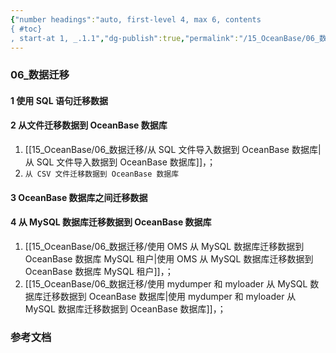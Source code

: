 ```yaml
---
{"number headings":"auto, first-level 4, max 6, contents
{ #toc}
, start-at 1, _.1.1","dg-publish":true,"permalink":"/15_OceanBase/06_数据迁移/","dgPassFrontmatter":true}
---
```



### 06_数据迁移
#### 1 使用 SQL 语句迁移数据

#### 2 从文件迁移数据到 OceanBase 数据库
1. [[15_OceanBase/06_数据迁移/从 SQL 文件导入数据到 OceanBase 数据库\|从 SQL 文件导入数据到 OceanBase 数据库]]，；
2. `从 CSV 文件迁移数据到 OceanBase 数据库`

#### 3 OceanBase 数据库之间迁移数据


#### 4 从 MySQL 数据库迁移数据到 OceanBase 数据库
1. [[15_OceanBase/06_数据迁移/使用 OMS 从 MySQL 数据库迁移数据到 OceanBase 数据库 MySQL 租户\|使用 OMS 从 MySQL 数据库迁移数据到 OceanBase 数据库 MySQL 租户]]，；
2. [[15_OceanBase/06_数据迁移/使用 mydumper 和 myloader 从 MySQL 数据库迁移数据到 OceanBase 数据库\|使用 mydumper 和 myloader 从 MySQL 数据库迁移数据到 OceanBase 数据库]]，；





### 参考文档



